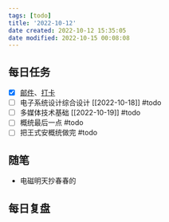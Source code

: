 ```yaml
---
tags: [todo]
title: '2022-10-12'
date created: 2022-10-12 15:35:05
date modified: 2022-10-15 00:08:08
---
```


## 每日任务

- [x] [邮件](https://email.ustc.edu.cn/coremail/)、[打卡](https://weixine.ustc.edu.cn/2020/login)
- [ ] 电子系统设计综合设计 [[2022-10-18]] #todo
- [ ] 多媒体技术基础 [[2022-10-19]] #todo
- [ ] 概统最后一点 #todo
- [ ] 把王式安概统做完 #todo

## 随笔

- 电磁明天抄春春的

## 每日复盘
